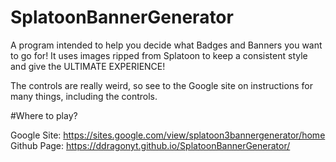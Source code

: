 # SplatoonBannerGenerator

A program intended to help you decide what Badges and Banners you want to go for! It uses images ripped from Splatoon to keep a consistent style and give the ULTIMATE EXPERIENCE!

The controls are really weird, so see to the Google site on instructions for many things, including the controls.

#Where to play?

Google Site: https://sites.google.com/view/splatoon3bannergenerator/home
Github Page: https://ddragonyt.github.io/SplatoonBannerGenerator/
